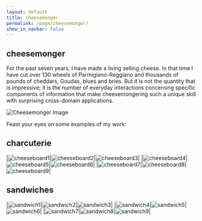 ```yaml
---
layout: default
title: cheesemonger
permalink: /page/cheesemonger/
show_in_navbar: false
---
```


## cheesemonger

For the past seven years, I have made a living selling cheese. In that time I have cut over 130 wheels of Parmigiano-Reggiano and thousands of pounds of cheddars, Goudas, blues and bries. But it is not the quantity that is impressive; it is the number of everyday interactions concerning specific components of information that make cheesemongering such a unique skill with surprising cross-domain applications.

![Cheesemonger Image](/assets/images/personal/cheesemonger.JPG)

Feast your eyes on some examples of my work:

## charcuterie

|![cheeseboard1](/assets/images/charcuterie/cheeseboard1.JPG)|![cheeseboard2](/assets/images/charcuterie/cheeseboard2.JPG)|![cheeseboard3](/assets/images/charcuterie/cheeseboard3.JPG)|
|![cheeseboard4](/assets/images/charcuterie/cheeseboard4.JPG)|![cheeseboard5](/assets/images/charcuterie/cheeseboard5.JPG)|![cheeseboard6](/assets/images/charcuterie/cheeseboard6.JPG)|
|![cheeseboard7](/assets/images/charcuterie/cheeseboard7.JPG)|![cheeseboard8](/assets/images/charcuterie/cheeseboard8.JPG)|![cheeseboard9](/assets/images/charcuterie/cheeseboard9.JPG)|

## sandwiches

|![sandwich1](/assets/images/sandwiches/sandwich1.JPG)|![sandwich2](/assets/images/sandwiches/sandwich2.JPG)|![sandwich3](/assets/images/sandwiches/sandwich3.JPG)|
|![sandwich4](/assets/images/sandwiches/sandwich4.JPG)|![sandwich5](/assets/images/sandwiches/sandwich5.JPG)|![sandwich6](/assets/images/sandwiches/sandwich6.JPG)|
|![sandwich7](/assets/images/sandwiches/sandwich7.JPG)|![sandwich8](/assets/images/sandwiches/sandwich8.JPG)|![sandwich9](/assets/images/sandwiches/sandwich9.JPG)|
